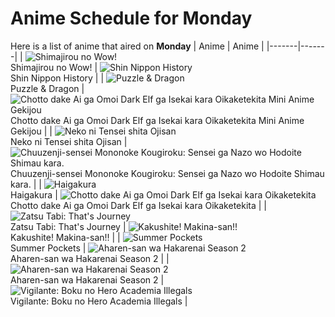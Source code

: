 # Anime Schedule for Monday
Here is a list of anime that aired on **Monday** 
| Anime | Anime |
|-------|-------|
| ![Shimajirou no Wow!](https://cdn.myanimelist.net/images/anime/9/50737.webp)<br>Shimajirou no Wow! | ![Shin Nippon History](https://cdn.myanimelist.net/images/anime/1433/134811.webp)<br>Shin Nippon History |
| ![Puzzle & Dragon](https://cdn.myanimelist.net/images/anime/1535/95070.webp)<br>Puzzle & Dragon | ![Chotto dake Ai ga Omoi Dark Elf ga Isekai kara Oikaketekita Mini Anime Gekijou](https://cdn.myanimelist.net/images/anime/1707/149093.webp)<br>Chotto dake Ai ga Omoi Dark Elf ga Isekai kara Oikaketekita Mini Anime Gekijou |
| ![Neko ni Tensei shita Ojisan](https://cdn.myanimelist.net/images/anime/1659/144170.webp)<br>Neko ni Tensei shita Ojisan | ![Chuuzenji-sensei Mononoke Kougiroku: Sensei ga Nazo wo Hodoite Shimau kara.](https://cdn.myanimelist.net/images/anime/1770/148195.webp)<br>Chuuzenji-sensei Mononoke Kougiroku: Sensei ga Nazo wo Hodoite Shimau kara. |
| ![Haigakura](https://cdn.myanimelist.net/images/anime/1214/142185.webp)<br>Haigakura | ![Chotto dake Ai ga Omoi Dark Elf ga Isekai kara Oikaketekita](https://cdn.myanimelist.net/images/anime/1192/148314.webp)<br>Chotto dake Ai ga Omoi Dark Elf ga Isekai kara Oikaketekita |
| ![Zatsu Tabi: That's Journey](https://cdn.myanimelist.net/images/anime/1944/148218.webp)<br>Zatsu Tabi: That's Journey | ![Kakushite! Makina-san!!](https://cdn.myanimelist.net/images/anime/1843/146935.webp)<br>Kakushite! Makina-san!! |
| ![Summer Pockets](https://cdn.myanimelist.net/images/anime/1691/148602.webp)<br>Summer Pockets | ![Aharen-san wa Hakarenai Season 2](https://cdn.myanimelist.net/images/anime/1501/148355.webp)<br>Aharen-san wa Hakarenai Season 2 |
| ![Aharen-san wa Hakarenai Season 2](https://cdn.myanimelist.net/images/anime/1501/148355.webp)<br>Aharen-san wa Hakarenai Season 2 | ![Vigilante: Boku no Hero Academia Illegals](https://cdn.myanimelist.net/images/anime/1538/148604.webp)<br>Vigilante: Boku no Hero Academia Illegals |
